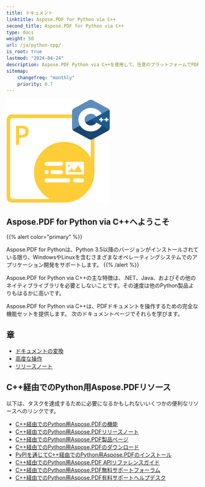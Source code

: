 ```yaml
---
title: ドキュメント
linktitle: Aspose.PDF for Python via C++
second_title: Aspose.PDF for Python via C++
type: docs
weight: 50
url: /ja/python-cpp/
is_root: true
lastmod: "2024-04-24"
description: Aspose.PDF Python via C++を使用して、任意のプラットフォームでPDFドキュメントを処理するアプリケーションをPythonで作成する方法を学びます。チュートリアル、サンプルコードなどをご覧ください。
sitemap:
    changefreq: "monthly"
    priority: 0.7
---
```


![Aspose.PDF for Python via C++ ロゴ画像](aspose_pdf-for-python-cpp.png)

## Aspose.PDF for Python via C++へようこそ

{{% alert color="primary" %}}

Aspose.PDF for Pythonは、Python 3.5以降のバージョンがインストールされている限り、WindowsやLinuxを含むさまざまなオペレーティングシステムでのアプリケーション開発をサポートします。
{{% /alert %}}

Aspose.PDF for Python via C++の主な特徴は、.NET、Java、およびその他のネイティブライブラリを必要としないことです。その速度は他のPython製品よりもはるかに高いです。

Aspose.PDF for Python via C++は、PDFドキュメントを操作するための完全な機能セットを提供します。
 次のドキュメントページでそれらを学びます。

## 章

- [ドキュメントの変換](/pdf/ja/python-cpp/converting/)
- [高度な操作](/pdf/ja/python-cpp/advanced-operations/)
- [リリースノート](https://releases.aspose.com/pdf/pythoncpp/)

## C++経由でのPython用Aspose.PDFリソース

以下は、タスクを達成するために必要になるかもしれないいくつかの便利なリソースへのリンクです。

- [C++経由でのPython用Aspose.PDFの機能](/pdf/ja/python-cpp/key-features/)
- [C++経由でのPython用Aspose.PDFリリースノート](https://releases.aspose.com/pdf/pythoncpp/)
- [C++経由でのPython用Aspose.PDF製品ページ](https://products.aspose.com/pdf/python-cpp/)
- [C++経由でのPython用Aspose.PDFのダウンロード](https://releases.aspose.com/pdf/pythoncpp/)
- [PyPIを通じてC++経由でのPython用Aspose.PDFのインストール](https://pypi.org/project/aspose-pdf-cpp-for-python/)
- [C++経由でのPython用Aspose.PDF APIリファレンスガイド](https://reference.aspose.com/pdf/python-cpp/)
- [C++経由でのPython用Aspose.PDF無料サポートフォーラム](https://forum.aspose.com/c/pdf/10)
- [C++経由でのPython用Aspose.PDF有料サポートヘルプデスク](https://helpdesk.aspose.com/)